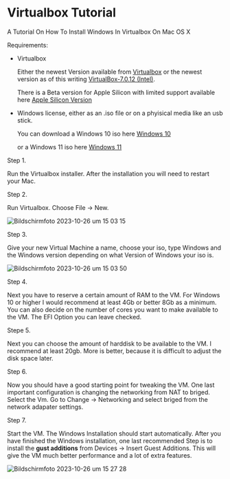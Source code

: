 # Virtualbox Tutorial

A Tutorial On How To Install Windows In Virtualbox On Mac OS X

Requirements:

* Virtualbox

  Either the newest Version available from [Virtualbox](https://www.virtualbox.org/wiki/Downloads)
  or
  the newest version as of this writing [VirtualBox-7.0.12 (Intel)](https://download.virtualbox.org/virtualbox/7.0.12/VirtualBox-7.0.12-159484-OSX.dmg).
  
  There is a Beta version for Apple Silicon with limited support available here [Apple Silicon Version](https://download.virtualbox.org/virtualbox/7.0.8/VirtualBox-7.0.8_BETA4-156879-macOSArm64.dmg)

* Windows license, either as an .iso file or on a phyisical media like an usb stick.

    You can download a Windows 10 iso here 
    [Windows 10](https://www.microsoft.com/de-de/software-download/windows10ISO)
    
    or a Windows 11 iso here 
    [Windows 11](https://www.microsoft.com/de-de/software-download/windows11)


Step 1. 

Run the Virtualbox installer.
After the installation you will need to restart your Mac. 

Step 2.

Run Virtualbox. Choose File -> New.

![Bildschirmfoto 2023-10-26 um 15 03 15](https://github.com/georgatgalaniprojects/virtualbox-tutorial/assets/48205769/77ffba99-d2d4-4670-bc34-84e4856d9a08)

Step 3. 

Give your new Virtual Machine a name, choose your iso, type Windows and the Windows version depending on what Version of Windows your iso is.

![Bildschirmfoto 2023-10-26 um 15 03 50](https://github.com/georgatgalaniprojects/virtualbox-tutorial/assets/48205769/3f0faffa-e22d-4c7b-9902-739e3855775b)

Step 4. 

Next you have to reserve a certain amount of RAM to the VM. For Windows 10 or higher I would recommend at least 4Gb or better 8Gb as a minimum. 
You can also decide on the number of cores you want to make available to the VM. 
The EFI Option you can leave checked. 

Stepe 5.

Next you can choose the amount of harddisk to be available to the VM. I recommend at least 20gb. More is better, because it is difficult to adjust the disk space later.

Step 6. 

Now you should have a good starting point for tweaking the VM. One last important configuration is changing the networking from NAT to briged. 
Select the Vm. Go to Change -> Networking  and select briged from the network adapater settings. 

Step 7.

Start the VM. The Windows Installation should start automatically. After you have finished the Windows installation, one last recommended Step is to install the **gust additions** from Devices -> Insert Guest Additions. This will give the VM much better performance and a lot of extra features. 

![Bildschirmfoto 2023-10-26 um 15 27 28](https://github.com/georgatgalaniprojects/virtualbox-tutorial/assets/48205769/95c657ec-c669-4f29-9834-51f5bef90a51)


